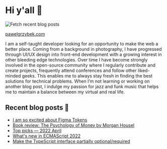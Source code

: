 # Hi y'all 👋

![Fetch recent blog posts](https://github.com/pawelgrzybek/pawelgrzybek/workflows/Fetch%20recent%20blog%20posts/badge.svg)

[pawelgrzybek.com](https://pawelgrzybek.com)

I am a self-taught developer looking for an opportunity to make the web a better place. Coming from a background in photography, I have progressed through UI/UX design into front-end development with a growing interest in other bleeding edge technologies. Over time I have become strongly involved in the open-source community where I regularly contribute and create projects, frequently attend conferences and follow other liked-minded geeks. This enables me to always stay fresh in finding the best solutions for technical problems. When I’m not learning or working on another blog post, I indulge my passion for jazz and funk music that helps me to maintain a balance between my virtual and real life.

## Recent blog posts 📝

<!-- FEED-START -->
- [I am so excited about Figma Tokens](https://pawelgrzybek.com/i-am-so-excited-about-figma-tokens/)
- [Book review: The Psychology of Money by Morgan Housel](https://pawelgrzybek.com/book-review-the-psychology-of-money-by-morgan-housel/)
- [Top picks — 2022 April](https://pawelgrzybek.com/top-picks-2022-april/)
- [What's new in ECMAScript 2022](https://pawelgrzybek.com/whats-new-in-ecmascript-2022/)
- [Make the TypeScript interface partially optional/required](https://pawelgrzybek.com/make-the-typescript-interface-partially-optional-required/)
<!-- FEED-END -->
